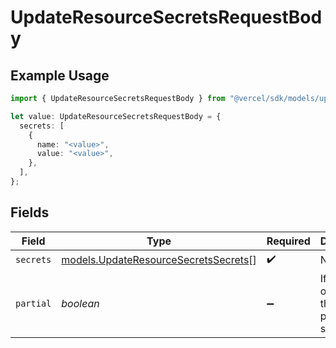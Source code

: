 # UpdateResourceSecretsRequestBody

## Example Usage

```typescript
import { UpdateResourceSecretsRequestBody } from "@vercel/sdk/models/updateresourcesecretsop.js";

let value: UpdateResourceSecretsRequestBody = {
  secrets: [
    {
      name: "<value>",
      value: "<value>",
    },
  ],
};
```

## Fields

| Field                                                                              | Type                                                                               | Required                                                                           | Description                                                                        |
| ---------------------------------------------------------------------------------- | ---------------------------------------------------------------------------------- | ---------------------------------------------------------------------------------- | ---------------------------------------------------------------------------------- |
| `secrets`                                                                          | [models.UpdateResourceSecretsSecrets](../models/updateresourcesecretssecrets.md)[] | :heavy_check_mark:                                                                 | N/A                                                                                |
| `partial`                                                                          | *boolean*                                                                          | :heavy_minus_sign:                                                                 | If true, will only update the provided secrets                                     |